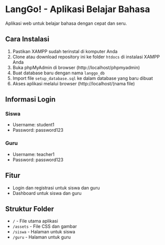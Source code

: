 # LangGo! - Aplikasi Belajar Bahasa

Aplikasi web untuk belajar bahasa dengan cepat dan seru.

## Cara Instalasi

1. Pastikan XAMPP sudah terinstal di komputer Anda
2. Clone atau download repository ini ke folder `htdocs` di instalasi XAMPP Anda
3. Buka phpMyAdmin di browser (http://localhost/phpmyadmin)
4. Buat database baru dengan nama `langgo_db`
5. Import file `setup_database.sql` ke dalam database yang baru dibuat
6. Akses aplikasi melalui browser (http://localhost/(nama file)

## Informasi Login

### Siswa
- Username: student1
- Password: password123

### Guru
- Username: teacher1
- Password: password123

## Fitur

- Login dan registrasi untuk siswa dan guru
- Dashboard untuk siswa dan guru

## Struktur Folder

- `/` - File utama aplikasi
- `/assets` - File CSS dan gambar
- `/siswa` - Halaman untuk siswa
- `/guru` - Halaman untuk guru 
